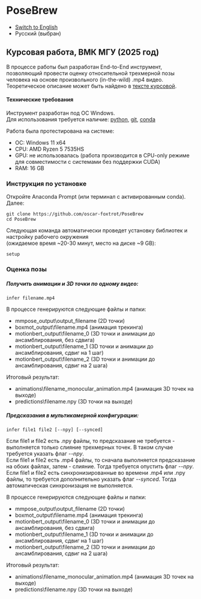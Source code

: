 # PoseBrew

- [Switch to English](README_en.md)  
- Русский (выбран)

## Курсовая работа, ВМК МГУ (2025 год) <br>
В процессе работы был разработан End-to-End инструмент, позволяющий провести оценку относительной трехмерной позы человека на основе произвольного (in-the-wild) .mp4 видео. Теоретическое описание может быть найдено в [тексте курсовой](). 

#### Технические требования
Инструмент разработан под ОС Windows. <br>
Для использования требуется наличие: [python](https://www.python.org/downloads/), [git](https://git-scm.com/downloads), [conda](https://docs.conda.io/projects/conda/en/latest/user-guide/install/index.html)

Работа была протестирована на системе:
- ОС: Windows 11 x64
- CPU: AMD Ryzen 5 7535HS
- GPU: не использовалась (работа производится в CPU-only режиме для совместимости с системами без поддержки CUDA)
- RAM: 16 GB

### Инструкция по установке <br>
Откройте Anaconda Prompt (или терминал с активированным conda).  
Далее:
```
git clone https://github.com/oscar-foxtrot/PoseBrew
cd PoseBrew
```
Следующая команда автоматически проведет установку библиотек и настройку рабочего окружения <br>
(ожидаемое время ~20-30 минут, место на диске ~9 GB):
```
setup
```

### Оценка позы <br>
##### Получить анимации и 3D точки по одному видео: <br>
```
infer filename.mp4
```

В процессе генерируются следующие файлы и папки:
- mmpose_output\output_filename (2D точки)
- boxmot_output\filename.mp4 (анимация трекинга)
- motionbert_output\filename_0 (3D точки и анимации до ансамблирования, без сдвига)
- motionbert_output\filename_1 (3D точки и анимации до ансамблирования, сдвиг на 1 шаг)
- motionbert_output\filename_2 (3D точки и анимации до ансамблирования, сдвиг на 2 шага)

Итоговый результат:
- animations\filename_monocular_animation.mp4 (анимация 3D точек на выходе)
- predictions\filename.npy (3D точки на выходе)

##### Предсказания в мультикамерной конфигурации: <br>
```
infer file1 file2 [--npy] [--synced]
```
Если file1 и file2 есть .npy файлы, то предсказание не требуется - выполняется только слияние трехмерных точек. В таком случае требуется указать флаг *--npy*. <br>
Если file1 и file2 есть .mp4 файлы, то сначала выполняется предсказание на обоих файлах, затем - слияние. Тогда требуется опустить флаг *--npy*. <br>
Если file1 и file2 есть синхронизированные во времени .mp4 или .npy файлы, то требуется дополнительно указать флаг *--synced*. Тогда автоматическая синхронизация не выполняется.

    
В процессе генерируются следующие файлы и папки:
- mmpose_output\output_filename (2D точки)
- boxmot_output\filename.mp4 (анимация трекинга)
- motionbert_output\filename_0 (3D точки и анимации до ансамблирования, без сдвига)
- motionbert_output\filename_1 (3D точки и анимации до ансамблирования, сдвиг на 1 шаг)
- motionbert_output\filename_2 (3D точки и анимации до ансамблирования, сдвиг на 2 шага)

Итоговый результат:
- animations\filename_monocular_animation.mp4 (анимация 3D точек на выходе)
- predictions\filename.npy (3D точки на выходе)


